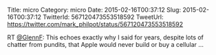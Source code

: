 Title: micro
Category: micro
Date: 2015-02-16T00:37:12
Slug: 2015-02-16T00:37:12
TwitterId: 567120473553518592
TweetUrl: https://twitter.com/mark_philpot/status/567120473553518592

RT [@GlennF](https://twitter.com/GlennF): This echoes exactly why I said for years, despite lots of chatter from pundits, that Apple would never build or buy a cellular …